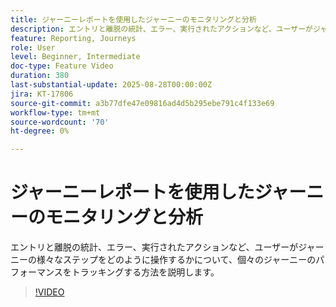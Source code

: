 ```yaml
---
title: ジャーニーレポートを使用したジャーニーのモニタリングと分析
description: エントリと離脱の統計、エラー、実行されたアクションなど、ユーザーがジャーニーの様々なステップをどのように操作するかについて、個々のジャーニーのパフォーマンスをトラッキングする方法を説明します。
feature: Reporting, Journeys
role: User
level: Beginner, Intermediate
doc-type: Feature Video
duration: 380
last-substantial-update: 2025-08-28T00:00:00Z
jira: KT-17806
source-git-commit: a3b77dfe47e09816ad4d5b295ebe791c4f133e69
workflow-type: tm+mt
source-wordcount: '70'
ht-degree: 0%

---
```



# ジャーニーレポートを使用したジャーニーのモニタリングと分析

エントリと離脱の統計、エラー、実行されたアクションなど、ユーザーがジャーニーの様々なステップをどのように操作するかについて、個々のジャーニーのパフォーマンスをトラッキングする方法を説明します。

>[!VIDEO](https://video.tv.adobe.com/v/3471464/?learn=on&enablevpops&captions=jpn)
